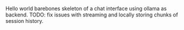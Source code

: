Hello world barebones skeleton of a chat interface using ollama as backend.
TODO: fix issues with streaming and locally storing chunks of session history.
